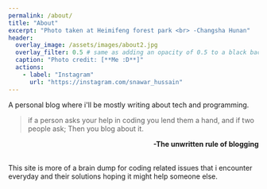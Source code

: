 ```yaml
---
permalink: /about/
title: "About"
excerpt: "Photo taken at Heimifeng forest park <br> -Changsha Hunan"
header:
  overlay_image: /assets/images/about2.jpg
  overlay_filter: 0.5 # same as adding an opacity of 0.5 to a black background
  caption: "Photo credit: [**Me :D**]"
  actions:
    - label: "Instagram"
      url: "https://instagram.com/snawar_hussain"
---
```


A personal blog where i'll be mostly writing about tech and programming. &nbsp;

> if a person asks your help in coding you lend them a hand, and if  two people ask; Then you blog about it.
<div style="text-align: right" ><b>-The unwritten rule of blogging </b> </div>  &nbsp;

This site is more of a brain dump for coding related issues that i encounter everyday and their solutions hoping it might help someone else.